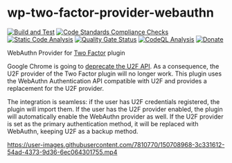 # wp-two-factor-provider-webauthn

[![Build and Test](https://github.com/sjinks/wp-two-factor-provider-webauthn/actions/workflows/ci.yaml/badge.svg)](https://github.com/sjinks/wp-two-factor-provider-webauthn/actions/workflows/ci.yaml)
[![Code Standards Compliance Checks](https://github.com/sjinks/wp-two-factor-provider-webauthn/actions/workflows/lint.yaml/badge.svg)](https://github.com/sjinks/wp-two-factor-provider-webauthn/actions/workflows/lint.yaml)
[![Static Code Analysis](https://github.com/sjinks/wp-two-factor-provider-webauthn/actions/workflows/static-code-analysis.yml/badge.svg)](https://github.com/sjinks/wp-two-factor-provider-webauthn/actions/workflows/static-code-analysis.yml)
[![Quality Gate Status](https://sonarcloud.io/api/project_badges/measure?project=sjinks_wp-two-factor-provider-webauthn&metric=alert_status)](https://sonarcloud.io/summary/new_code?id=sjinks_wp-two-factor-provider-webauthn)
[![CodeQL Analysis](https://github.com/sjinks/wp-two-factor-provider-webauthn/actions/workflows/codeql-analysis.yml/badge.svg)](https://github.com/sjinks/wp-two-factor-provider-webauthn/actions/workflows/codeql-analysis.yml)
[![Donate](https://img.shields.io/badge/Donate-PayPal-green.svg)](https://www.paypal.com/donate/?hosted_button_id=SAG6877JDJ3KU)

WebAuthn Provider for [Two Factor](https://github.com/WordPress/two-factor) plugin

Google Chrome is going to [deprecate the U2F API](https://groups.google.com/a/chromium.org/g/blink-dev/c/xHC3AtU_65A/m/yg20tsVFBAAJ). As a consequence, the U2F provider of the Two Factor plugin will no longer work. This plugin uses the WebAuthn Authentication API compatible with U2F and provides a replacement for the U2F provider.

The integration is seamless: if the user has U2F credentials registered, the plugin will import them. If the user has the U2F provider enabled, the plugin will automatically enable the WebAuthn provider as well. If the U2F provider is set as the primary authentication method, it will be replaced with WebAuthn, keeping U2F as a backup method.

https://user-images.githubusercontent.com/7810770/150708968-3c331612-54ad-4373-9d36-6ec064301755.mp4
